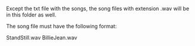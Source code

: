 Except the txt file with the songs, the song files with extension .wav will be in this folder as well.

The song file must have the following format:

StandStill.wav
BillieJean.wav

